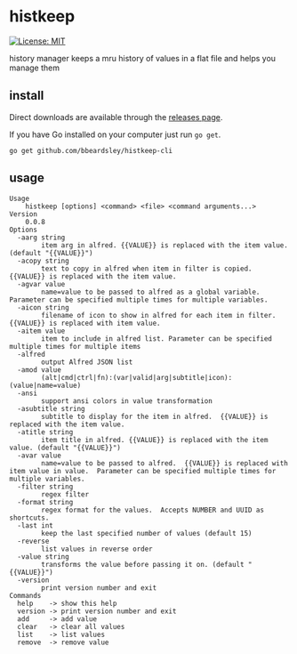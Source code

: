 # histkeep

[![License: MIT](https://img.shields.io/badge/License-MIT-yellow.svg)](https://opensource.org/licenses/MIT)

history manager keeps a mru history of values in a flat file and helps you manage them

## install

Direct downloads are available through the [releases page](https://github.com/bbeardsley/histkeep-cli/releases/latest).

If you have Go installed on your computer just run `go get`.

    go get github.com/bbeardsley/histkeep-cli

## usage

```
Usage
    histkeep [options] <command> <file> <command arguments...>
Version
    0.0.8
Options
  -aarg string
    	item arg in alfred. {{VALUE}} is replaced with the item value. (default "{{VALUE}}")
  -acopy string
    	text to copy in alfred when item in filter is copied.  {{VALUE}} is replaced with the item value.
  -agvar value
    	name=value to be passed to alfred as a global variable.  Parameter can be specified multiple times for multiple variables.
  -aicon string
    	filename of icon to show in alfred for each item in filter. {{VALUE}} is replaced with item value.
  -aitem value
    	item to include in alfred list. Parameter can be specified multiple times for multiple items
  -alfred
    	output Alfred JSON list
  -amod value
    	(alt|cmd|ctrl|fn):(var|valid|arg|subtitle|icon):(value|name=value)
  -ansi
    	support ansi colors in value transformation
  -asubtitle string
    	subtitle to display for the item in alfred.  {{VALUE}} is replaced with the item value.
  -atitle string
    	item title in alfred. {{VALUE}} is replaced with the item value. (default "{{VALUE}}")
  -avar value
    	name=value to be passed to alfred.  {{VALUE}} is replaced with item value in value.  Parameter can be specified multiple times for multiple variables.
  -filter string
    	regex filter
  -format string
    	regex format for the values.  Accepts NUMBER and UUID as shortcuts.
  -last int
    	keep the last specified number of values (default 15)
  -reverse
    	list values in reverse order
  -value string
    	transforms the value before passing it on. (default "{{VALUE}}")
  -version
    	print version number and exit
Commands
  help    -> show this help
  version -> print version number and exit
  add     -> add value
  clear   -> clear all values
  list    -> list values
  remove  -> remove value
```
